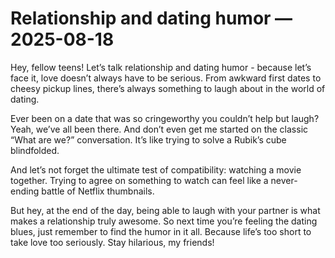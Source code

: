 # Relationship and dating humor — 2025-08-18

Hey, fellow teens! Let’s talk relationship and dating humor - because let’s face it, love doesn’t always have to be serious. From awkward first dates to cheesy pickup lines, there’s always something to laugh about in the world of dating. 

Ever been on a date that was so cringeworthy you couldn’t help but laugh? Yeah, we’ve all been there. And don’t even get me started on the classic “What are we?” conversation. It’s like trying to solve a Rubik’s cube blindfolded.

And let’s not forget the ultimate test of compatibility: watching a movie together. Trying to agree on something to watch can feel like a never-ending battle of Netflix thumbnails.

But hey, at the end of the day, being able to laugh with your partner is what makes a relationship truly awesome. So next time you’re feeling the dating blues, just remember to find the humor in it all. Because life’s too short to take love too seriously. Stay hilarious, my friends!